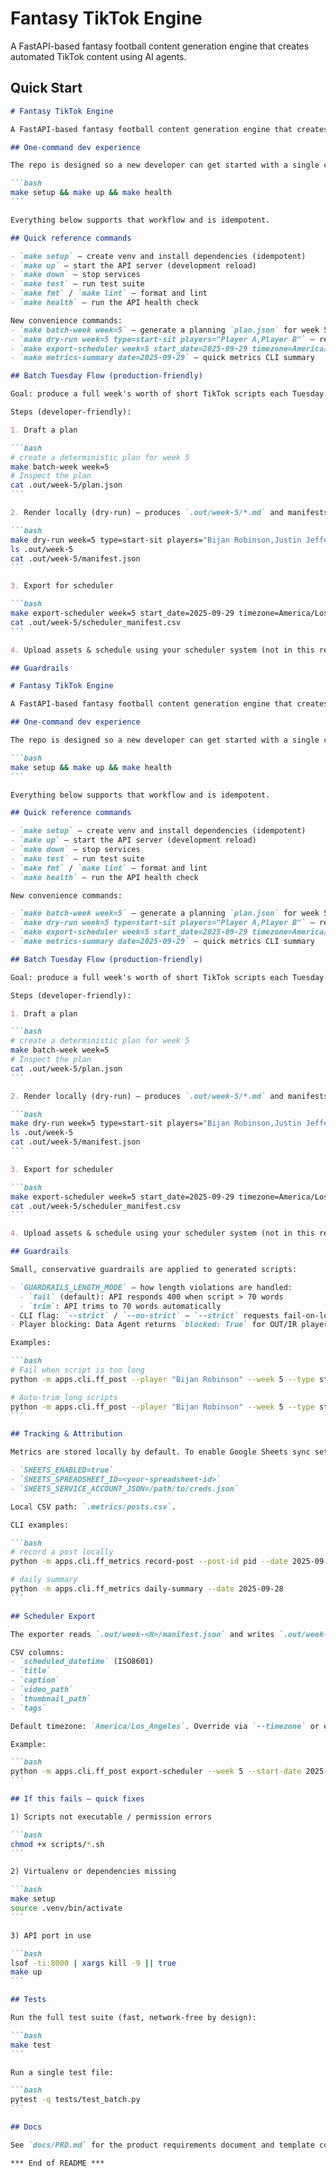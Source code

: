 # Fantasy TikTok Engine

A FastAPI-based fantasy football content generation engine that creates automated TikTok content using AI agents.

## Quick Start

````markdown
# Fantasy TikTok Engine

A FastAPI-based fantasy football content generation engine that creates automated TikTok content using AI agents.

## One-command dev experience

The repo is designed so a new developer can get started with a single command:

```bash
make setup && make up && make health
```

Everything below supports that workflow and is idempotent.

## Quick reference commands

- `make setup` — create venv and install dependencies (idempotent)
- `make up` — start the API server (development reload)
- `make down` — stop services
- `make test` — run test suite
- `make fmt` / `make lint` — format and lint
- `make health` — run the API health check

New convenience commands:
- `make batch-week week=5` — generate a planning `plan.json` for week 5
- `make dry-run week=5 type=start-sit players="Player A,Player B"` — render locally to `.out/week-5`
- `make export-scheduler week=5 start_date=2025-09-29 timezone=America/Los_Angeles` — export scheduler CSV
- `make metrics-summary date=2025-09-29` — quick metrics CLI summary

## Batch Tuesday Flow (production-friendly)

Goal: produce a full week's worth of short TikTok scripts each Tuesday.

Steps (developer-friendly):

1. Draft a plan

```bash
# create a deterministic plan for week 5
make batch-week week=5
# Inspect the plan
cat .out/week-5/plan.json
```

2. Render locally (dry-run) — produces `.out/week-5/*.md` and manifests

```bash
make dry-run week=5 type=start-sit players="Bijan Robinson,Justin Jefferson"
ls .out/week-5
cat .out/week-5/manifest.json
```

3. Export for scheduler

```bash
make export-scheduler week=5 start_date=2025-09-29 timezone=America/Los_Angeles
cat .out/week-5/scheduler_manifest.csv
```

4. Upload assets & schedule using your scheduler system (not in this repo). The CSV has columns: `scheduled_datetime,title,caption,video_path,thumbnail_path,tags`.

## Guardrails

# Fantasy TikTok Engine

A FastAPI-based fantasy football content generation engine that creates automated TikTok content using AI agents.

## One-command dev experience

The repo is designed so a new developer can get started with a single command:

```bash
make setup && make up && make health
```

Everything below supports that workflow and is idempotent.

## Quick reference commands

- `make setup` — create venv and install dependencies (idempotent)
- `make up` — start the API server (development reload)
- `make down` — stop services
- `make test` — run test suite
- `make fmt` / `make lint` — format and lint
- `make health` — run the API health check

New convenience commands:

- `make batch-week week=5` — generate a planning `plan.json` for week 5
- `make dry-run week=5 type=start-sit players="Player A,Player B"` — render locally to `.out/week-5`
- `make export-scheduler week=5 start_date=2025-09-29 timezone=America/Los_Angeles` — export scheduler CSV
- `make metrics-summary date=2025-09-29` — quick metrics CLI summary

## Batch Tuesday Flow (production-friendly)

Goal: produce a full week's worth of short TikTok scripts each Tuesday.

Steps (developer-friendly):

1. Draft a plan

```bash
# create a deterministic plan for week 5
make batch-week week=5
# Inspect the plan
cat .out/week-5/plan.json
```

2. Render locally (dry-run) — produces `.out/week-5/*.md` and manifests

```bash
make dry-run week=5 type=start-sit players="Bijan Robinson,Justin Jefferson"
ls .out/week-5
cat .out/week-5/manifest.json
```

3. Export for scheduler

```bash
make export-scheduler week=5 start_date=2025-09-29 timezone=America/Los_Angeles
cat .out/week-5/scheduler_manifest.csv
```

4. Upload assets & schedule using your scheduler system (not in this repo). The CSV has columns: `scheduled_datetime,title,caption,video_path,thumbnail_path,tags`.

## Guardrails

Small, conservative guardrails are applied to generated scripts:

- `GUARDRAILS_LENGTH_MODE` — how length violations are handled:
  - `fail` (default): API responds 400 when script > 70 words
  - `trim`: API trims to 70 words automatically
- CLI flag: `--strict` / `--no-strict` — `--strict` requests fail-on-long, `--no-strict` requests auto-trim
- Player blocking: Data Agent returns `blocked: True` for OUT/IR players and the API responds with HTTP 400 and `block_reason`.

Examples:

```bash
# Fail when script is too long
python -m apps.cli.ff_post --player "Bijan Robinson" --week 5 --type start-sit --strict

# Auto-trim long scripts
python -m apps.cli.ff_post --player "Bijan Robinson" --week 5 --type start-sit --no-strict
```

## Tracking & Attribution

Metrics are stored locally by default. To enable Google Sheets sync set the env vars:

- `SHEETS_ENABLED=true`
- `SHEETS_SPREADSHEET_ID=<your-spreadsheet-id>`
- `SHEETS_SERVICE_ACCOUNT_JSON=/path/to/creds.json`

Local CSV path: `.metrics/posts.csv`.

CLI examples:

```bash
# record a post locally
python -m apps.cli.ff_metrics record-post --post-id pid --date 2025-09-28 --player "Bijan" --week 5 --views 12000

# daily summary
python -m apps.cli.ff_metrics daily-summary --date 2025-09-28
```

## Scheduler Export

The exporter reads `.out/week-<N>/manifest.json` and writes `.out/week-<N>/scheduler_manifest.csv`.

CSV columns:
- `scheduled_datetime` (ISO8601)
- `title`
- `caption`
- `video_path`
- `thumbnail_path`
- `tags`

Default timezone: `America/Los_Angeles`. Override via `--timezone` or env `SCHEDULER_TZ`.

Example:

```bash
python -m apps.cli.ff_post export-scheduler --week 5 --start-date 2025-09-29 --timezone America/Los_Angeles
```

## If this fails — quick fixes

1) Scripts not executable / permission errors

```bash
chmod +x scripts/*.sh
```

2) Virtualenv or dependencies missing

```bash
make setup
source .venv/bin/activate
```

3) API port in use

```bash
lsof -ti:8000 | xargs kill -9 || true
make up
```

## Tests

Run the full test suite (fast, network-free by design):

```bash
make test
```

Run a single test file:

```bash
pytest -q tests/test_batch.py
```

## Docs

See `docs/PRD.md` for the product requirements document and template contracts.

*** End of README ***

